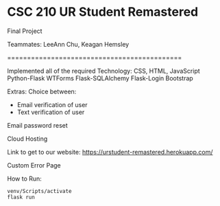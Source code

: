 # CSC 210 UR Student Remastered
Final Project

Teammates: 	LeeAnn Chu,	Keagan Hemsley	

============================================

Implemented all of the required Technology:
CSS, HTML, JavaScript
Python-Flask
WTForms
Flask-SQLAlchemy
Flask-Login
Bootstrap 

Extras:
Choice between:
 - Email verification of user
 - Text verification of user

Email password reset

Cloud Hosting

Link to get to our website: https://urstudent-remastered.herokuapp.com/

Custom Error Page


How to Run:
```
venv/Scripts/activate
flask run
```
